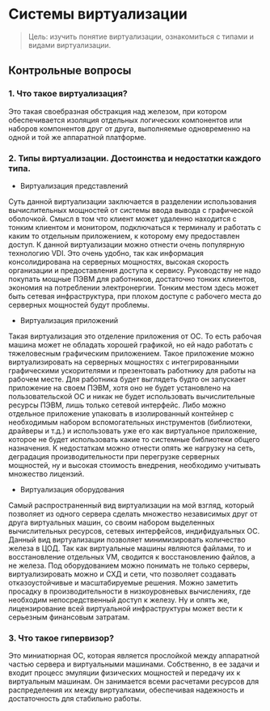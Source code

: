 # Системы виртуализации
> Цель: изучить понятие виртуализации, ознакомиться с типами и видами виртуализации.

## Контрольные вопросы

### 1. Что такое виртуализация?

Это такая своебразная обстракция над железом, при котором обеспечивается изоляция отдельных 
логических компонентов или наборов компонентов друг от друга, выполняемые одновременно на одной и той же аппаратной платформе. 

### 2. Типы виртуализации. Достоинства и недостатки каждого типа.


* Виртуализация представлений

Суть данной виртуализации заключается в разделении использования вычислительных мощностей от системы ввода вывода с графической оболочкой. 
Смысл в том что клиент может удаленно находится с тонким клиентом и монитором, подключаться к терминалу и работать с каким то отдельным приложением, к которому ему предоставлен доступ.
К данной виртуализации можно отнести очень популярную технологию VDI.
Это очень удобно, так как информация консолидирована на серверных мощностях, высокая скорость организации и предоставления доступа к сервису.
Руководству не надо покупать мощные ПЭВМ для работников, достаточно тонких клиентов, экономия на потреблении электронергии.
Тонким местом здесь может быть сетевая инфраструктура, при плохом доступе с рабочего места до серверных мощностей будут проблемы.

* Виртуализация приложений

Такая виртуализация это отделение приложения от ОС. То есть рабочая машина может не обладать хорошей графикой, но ей надо работать с тяжеловесным графическим приложением. 
Такое приложение можно виртуализировать на серверных мощностях с интегрированными графическими ускорителями и презентовать работнику для работы на рабочем месте. 
Для работника будет выглядеть будто он запускает приложение на своем ПЭВМ, хотя оно не будет установлено на пользовательской ОС и никак не будет использовать вычислительные ресурсы ПЭВМ, лишь только сетевой интерфейс.
Либо можно отдельное приложение упаковать в изолированный контейнер с необходимым набором вспомогательных инструментов (библиотеки, драйверы и т.д.)
и использовать уже его как виртуальное приложение, которое не будет использовать какие то системные библиотеки общего назначения.
К недостаткам можно отнести опять же нагрузку на сеть, деградация производительности при перегрузке серверных мощностей, ну и высокая стоимость внедрения, необходимо учитывать множество лицензий.

* Виртуализация оборудования

Самый распространенный вид виртуализации на мой взгляд, который позволяет из одного сервера сделать множество независимых друг от друга виртуальных машин, со своим набором выделенных вычислительных ресурсов, 
сетевых интерфейсов, индифидуальных ОС. Данный вид виртуализации позволяет минимизировать количество железа в ЦОД. 
Так как виртуальные машины являются файлами, то и восстановление отдельных VM, сводится к восстановлению файлов, а не железа. 
Под оборудованием можно понимать не только серверы, виртуализировать можно и СХД и сети, что позволяет создавать отказоустойчивые и масштабируемые решения.
Можно заметить просадку в производительности в низкоуровневых вычислениях, где необходим непосредственный доступ к железу.
Ну и опять же, лицензирование всей виртуальной инфраструктуры может вести к серьезным финансовым затратам.


### 3. Что такое гипервизор?

Это миниатюрная ОС, которая является прослойкой между аппаратной частью сервера и виртуальными машинами. 
Собственно, в ее задачи и входит процесс эмуляции физических мощностей и передачу их к виртуальным машинам.
Он занимается всеми расчетами ресурсов для распределения их между виртуалками, обеспечивая надежность и достаточность для стабильно работы.



